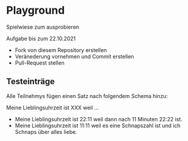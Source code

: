 # Playground
Spielwiese zum ausprobieren

Aufgabe bis zum 22.10.2021
* Fork von diesem Repository erstellen
* Veränederung vornehmen und Commit erstellen
* Pull-Request stellen


## Testeinträge

Alle Teilnehmys fügen einen Satz nach folgendem Schema hinzu:

Meine Lieblingsuhrzeit ist XXX weil ...

* Meine Lieblingsuhrzeit ist 22:11 weil dann nach 11 Minuten 22:22 ist.
* Meine Lieblingsuhrzeit ist 11:11 weil es eine Schnapszahl ist und ich Schnaps über alles liebe.
